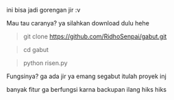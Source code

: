 ini bisa jadi gorengan jir :v

Mau tau caranya?
ya silahkan download dulu hehe

> git clone https://github.com/RidhoSenpai/gabut.git

> cd gabut

> python risen.py

Fungsinya? ga ada jir ya emang segabut itulah proyek inj

banyak fitur ga berfungsi karna backupan ilang hiks hiks
